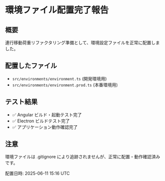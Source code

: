 # 環境ファイル配置完了報告

## 概要
連行移動荷重リファクタリング準備として、環境設定ファイルを正常に配置しました。

## 配置したファイル
- `src/environments/environment.ts` (開発環境用)
- `src/environments/environment.prod.ts` (本番環境用)

## テスト結果
- ✅ Angular ビルド・起動テスト完了
- ✅ Electron ビルドテスト完了  
- ✅ アプリケーション動作確認完了

## 注意
環境ファイルは .gitignore により追跡されませんが、正常に配置・動作確認済みです。

配置日時: 2025-06-11 15:16 UTC
